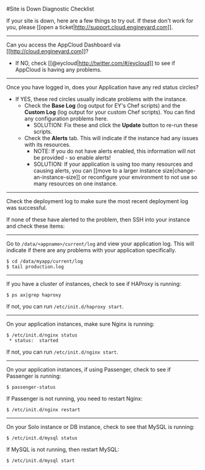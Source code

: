 #Site is Down Diagnostic Checklist

If your site is down, here are a few things to try out. If these don't work for you, please [[open a ticket|http://support.cloud.engineyard.com]].

---
Can you access the AppCloud Dashboard via [[http://cloud.engineyard.com]]?

  * If NO, check [[@eycloud|http://twitter.com/#/eycloud]] to see if AppCloud is having any problems.

---
Once you have logged in, does your Application have any red status circles?

  * If YES, these red circles usually indicate problems with the instance.
    * Check the **Base Log** (log output for EY's Chef scripts) and the **Custom Log** (log output for your custom Chef scripts). You can find any configuration problems here.
      * SOLUTION: Fix these and click the **Update** button to re-run these scripts.
    * Check the **Alerts** tab. This will indicate if the instance had any issues with its resources.
      * NOTE: If you do not have alerts enabled, this information will not be provided - so enable alerts!
      * SOLUTION: If your application is using too many resources and causing alerts, you can [[move to a larger instance size|change-an-instance-size]] or reconfigure your environment to not use so many resources on one instance.

---
Check the deployment log to make sure the most recent deployment log was successful.


If none of these have alerted to the problem, then SSH into your instance and check these items:

---
Go to `/data/<appname>/current/log` and view your application log. This will indicate if there are any problems with your application specifically.
    
    $ cd /data/myapp/current/log
    $ tail production.log

---
If you have a cluster of instances, check to see if HAProxy is running:

    $ ps ax|grep haproxy

  If not, you can run `/etc/init.d/haproxy start`.

---
On your application instances, make sure Nginx is running:

    $ /etc/init.d/nginx status
     * status:  started
  
  If not, you can run `/etc/init.d/nginx start`.

---  
On your application instances, if using Passenger, check to see if Passenger is running:
    
    $ passenger-status
    
  If Passenger is not running, you need to restart Nginx:
    
    $ /etc/init.d/nginx restart
    
---
On your Solo instance or DB instance, check to see that MySQL is running:
   
    $ /etc/init.d/mysql status
  
  If MySQL is not running, then restart MySQL:
  
    $ /etc/init.d/mysql start